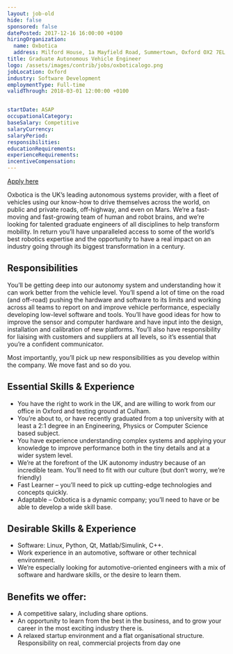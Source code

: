 ```yaml
---
layout: job-old
hide: false
sponsored: false
datePosted: 2017-12-16 16:00:00 +0100
hiringOrganization:
  name: Oxbotica
  address: Milford House, 1a Mayfield Road, Summertown, Oxford OX2 7EL
title: Graduate Autonomous Vehicle Engineer
logo: /assets/images/contrib/jobs/oxboticalogo.png
jobLocation: Oxford
industry: Software Development
employmentType: Full-time
validThrough: 2018-03-01 12:00:00 +0100


startDate: ASAP
occupationalCategory:
baseSalary: Competitive
salaryCurrency:
salaryPeriod:
responsibilities:
educationRequirements:
experienceRequirements:
incentiveCompensation:
---
```



<a class="btn btn--dark" href="https://www.oxbotica.ai/jobs/graduate-autonomous-vehicle-engineer/">
    Apply here
</a>

Oxbotica is the UK’s leading autonomous systems provider, with a fleet of vehicles using our know-how to drive themselves across the world, on public and private roads, off-highway, and even on Mars. We’re a fast-moving and fast-growing team of human and robot brains, and we’re looking for talented graduate engineers of all disciplines to help transform mobility.
In return you’ll have unparalleled access to some of the world’s best robotics expertise and the opportunity to have a real impact on an industry going through its biggest transformation in a century.

## Responsibilities

You’ll be getting deep into our autonomy system and understanding how it can work better from the vehicle level. You’ll spend a lot of time on the road (and off-road) pushing the hardware and software to its limits and working across all teams to report on and improve vehicle performance, especially developing low-level software and tools. You’ll have good ideas for how to improve the sensor and computer hardware and have input into the design, installation and calibration of new platforms. You’ll also have responsibility for liaising with customers and suppliers at all levels, so it’s essential that you’re a confident communicator.

Most importantly, you’ll pick up new responsibilities as you develop within the company. We move fast and so do you.

## Essential Skills & Experience

- You have the right to work in the UK, and are willing to work from our office in Oxford and testing ground at Culham.
- You’re about to, or have recently graduated from a top university with at least a 2:1 degree in an Engineering, Physics or Computer Science based subject.
- You have experience understanding complex systems and applying your knowledge to improve performance both in the tiny details and at a wider system level.
- We’re at the forefront of the UK autonomy industry because of an incredible team. You’ll need to fit with our culture (but don’t worry, we’re friendly)
- Fast Learner – you’ll need to pick up cutting-edge technologies and concepts quickly.
- Adaptable – Oxbotica is a dynamic company; you’ll need to have or be able to develop a wide skill base.

## Desirable Skills & Experience

- Software: Linux, Python, Qt, Matlab/Simulink, C++.
- Work experience in an automotive, software or other technical environment.
- We’re especially looking for automotive-oriented engineers with a mix of software and hardware skills, or the desire to learn them.

## Benefits we offer:

- A competitive salary, including share options.
- An opportunity to learn from the best in the business, and to grow your career in the most exciting industry there is.
- A relaxed startup environment and a flat organisational structure.
Responsibility on real, commercial projects from day one
